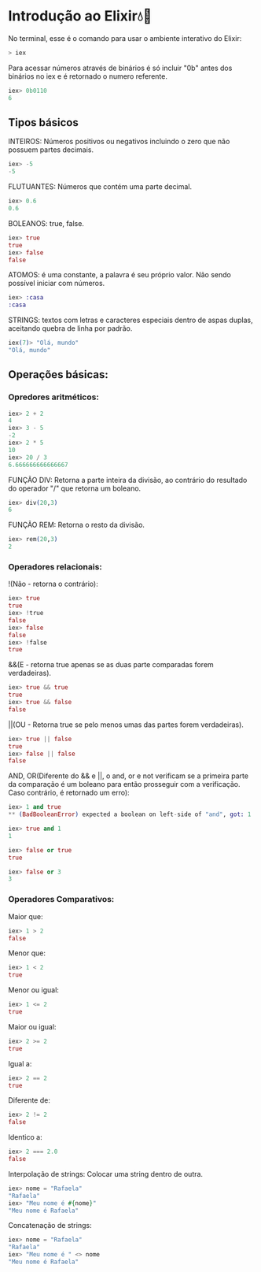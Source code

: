 # Introdução ao Elixir💧💜

No terminal, esse é o comando para usar o ambiente interativo do Elixir: 
```elixir
> iex
```

Para acessar números através de binários é só incluir "0b" antes dos binários no iex e é retornado o numero referente.
```elixir
iex> 0b0110
6
```
## Tipos básicos

INTEIROS: Números positivos ou negativos incluindo o zero que não possuem partes decimais.
```elixir
iex> -5
-5
```

FLUTUANTES: Números que contém uma parte decimal.
```elixir
iex> 0.6
0.6
```

BOLEANOS: true, false.
```elixir
iex> true
true
iex> false
false
```

ATOMOS: é uma constante, a palavra é seu próprio valor. Não sendo possível iniciar com números.
```elixir
iex> :casa
:casa
```

STRINGS: textos com letras e caracteres especiais dentro de aspas duplas, aceitando quebra de linha por padrão.
```elixir
iex(7)> "Olá, mundo"
"Olá, mundo"
```

## Operações básicas:

### Opredores aritméticos:
```elixir
iex> 2 + 2
4
iex> 3 - 5
-2
iex> 2 * 5
10
iex> 20 / 3   
6.666666666666667
```

FUNÇÃO DIV: Retorna a parte inteira da divisão, ao contrário do resultado do operador "/" que retorna um boleano.
```elixir
iex> div(20,3)
6
```

FUNÇÃO REM: Retorna o resto da divisão.
```elixir
iex> rem(20,3)
2
```

### Operadores relacionais:
!(Não - retorna o contrário):
```elixir
iex> true
true
iex> !true
false
iex> false
false
iex> !false
true
```

&&(E - retorna true apenas se as duas parte comparadas forem verdadeiras).
```elixir
iex> true && true
true
iex> true && false
false
```

||(OU - Retorna true se pelo menos umas das partes forem verdadeiras).
```elixir
iex> true || false
true
iex> false || false
false
```

AND, OR(Diferente do && e ||, o and, or e not verificam se a primeira parte da comparação é um boleano para então prosseguir com a verificação. Caso contrário, é retornado um erro):
```elixir
iex> 1 and true
** (BadBooleanError) expected a boolean on left-side of "and", got: 1

iex> true and 1
1

iex> false or true
true

iex> false or 3
3
```

### Operadores Comparativos:

Maior que:
```elixir
iex> 1 > 2
false
```

Menor que:
```elixir
iex> 1 < 2
true
```


Menor ou igual:
```elixir
iex> 1 <= 2
true
```


Maior ou igual:
```elixir
iex> 2 >= 2
true
```


Igual a:
```elixir
iex> 2 == 2
true
```


Diferente de:
```elixir
iex> 2 != 2
false
```


Identico a:
```elixir
iex> 2 === 2.0
false
```

Interpolação de strings: Colocar uma string dentro de outra.
```elixir
iex> nome = "Rafaela"
"Rafaela"
iex> "Meu nome é #{nome}"
"Meu nome é Rafaela"
```

Concatenação de strings:
```elixir
iex> nome = "Rafaela"
"Rafaela"
iex> "Meu nome é " <> nome
"Meu nome é Rafaela"
```